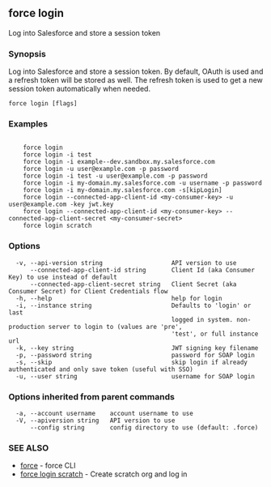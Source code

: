 ## force login

Log into Salesforce and store a session token

### Synopsis

Log into Salesforce and store a session token.  By default, OAuth is
used and a refresh token will be stored as well.  The refresh token is used
to get a new session token automatically when needed.

```
force login [flags]
```

### Examples

```

    force login
    force login -i test
    force login -i example--dev.sandbox.my.salesforce.com
    force login -u user@example.com -p password
    force login -i test -u user@example.com -p password
    force login -i my-domain.my.salesforce.com -u username -p password
    force login -i my-domain.my.salesforce.com -s[kipLogin]
    force login --connected-app-client-id <my-consumer-key> -u user@example.com -key jwt.key
    force login --connected-app-client-id <my-consumer-key> --connected-app-client-secret <my-consumer-secret>
    force login scratch

```

### Options

```
  -v, --api-version string                   API version to use
      --connected-app-client-id string       Client Id (aka Consumer Key) to use instead of default
      --connected-app-client-secret string   Client Secret (aka Consumer Secret) for Client Credentials flow
  -h, --help                                 help for login
  -i, --instance string                      Defaults to 'login' or last
                                             logged in system. non-production server to login to (values are 'pre',
                                             'test', or full instance url
  -k, --key string                           JWT signing key filename
  -p, --password string                      password for SOAP login
  -s, --skip                                 skip login if already authenticated and only save token (useful with SSO)
  -u, --user string                          username for SOAP login
```

### Options inherited from parent commands

```
  -a, --account username    account username to use
  -V, --apiversion string   API version to use
      --config string       config directory to use (default: .force)
```

### SEE ALSO

* [force](force.md)	 - force CLI
* [force login scratch](force_login_scratch.md)	 - Create scratch org and log in

